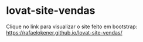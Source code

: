 # lovat-site-vendas

Clique no link para visualizar o site feito em bootstrap:
https://rafaelokener.github.io/lovat-site-vendas/
